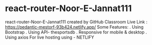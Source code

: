 # react-router-Noor-E-Jannat111
react-router-Noor-E-Jannat111 created by GitHub Classroom
Live Link : https://pedantic-mestorf-93b424.netlify.app/
Some Features:
. Using Bootstrap
. Using API- thesportsdb
. Responsive for mobile & desktop
. Using axios
For live hosting using - NETLIFY
